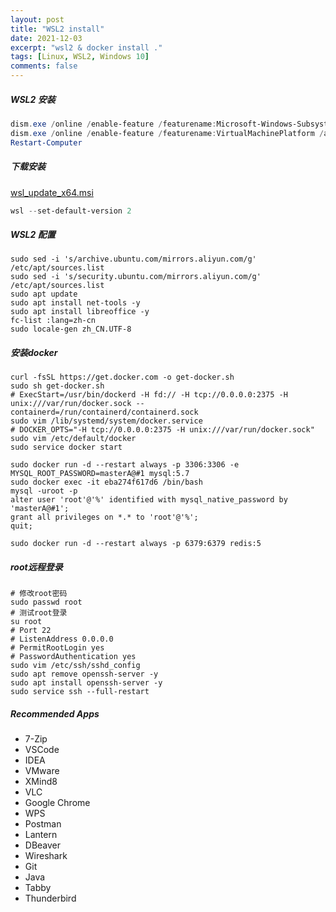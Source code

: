 ```yaml
---
layout: post
title: "WSL2 install"
date: 2021-12-03
excerpt: "wsl2 & docker install ."
tags: [Linux, WSL2, Windows 10]
comments: false
---
```


##### WSL2 安装

```powershell
dism.exe /online /enable-feature /featurename:Microsoft-Windows-Subsystem-Linux /all /norestart
dism.exe /online /enable-feature /featurename:VirtualMachinePlatform /all /norestart
Restart-Computer
```

##### 下载安装

[wsl_update_x64.msi](https://wslstorestorage.blob.core.windows.net/wslblob/wsl_update_x64.msi)

```powershell
wsl --set-default-version 2
```

##### WSL2 配置

```shell
sudo sed -i 's/archive.ubuntu.com/mirrors.aliyun.com/g' /etc/apt/sources.list
sudo sed -i 's/security.ubuntu.com/mirrors.aliyun.com/g' /etc/apt/sources.list
sudo apt update
sudo apt install net-tools -y
sudo apt install libreoffice -y
fc-list :lang=zh-cn
sudo locale-gen zh_CN.UTF-8
```

##### 安装docker

```shell
curl -fsSL https://get.docker.com -o get-docker.sh
sudo sh get-docker.sh
# ExecStart=/usr/bin/dockerd -H fd:// -H tcp://0.0.0.0:2375 -H unix:///var/run/docker.sock --containerd=/run/containerd/containerd.sock
sudo vim /lib/systemd/system/docker.service
# DOCKER_OPTS="-H tcp://0.0.0.0:2375 -H unix:///var/run/docker.sock"
sudo vim /etc/default/docker
sudo service docker start

sudo docker run -d --restart always -p 3306:3306 -e MYSQL_ROOT_PASSWORD=masterA@#1 mysql:5.7
sudo docker exec -it eba274f617d6 /bin/bash
mysql -uroot -p
alter user 'root'@'%' identified with mysql_native_password by 'masterA@#1';
grant all privileges on *.* to 'root'@'%';
quit;

sudo docker run -d --restart always -p 6379:6379 redis:5
```

##### root远程登录
```shell
# 修改root密码
sudo passwd root
# 测试root登录
su root
# Port 22
# ListenAddress 0.0.0.0
# PermitRootLogin yes
# PasswordAuthentication yes
sudo vim /etc/ssh/sshd_config
sudo apt remove openssh-server -y
sudo apt install openssh-server -y
sudo service ssh --full-restart
```

##### Recommended Apps
- 7-Zip
- VSCode
- IDEA
- VMware
- XMind8
- VLC
- Google Chrome
- WPS
- Postman
- Lantern
- DBeaver
- Wireshark
- Git
- Java
- Tabby
- Thunderbird
